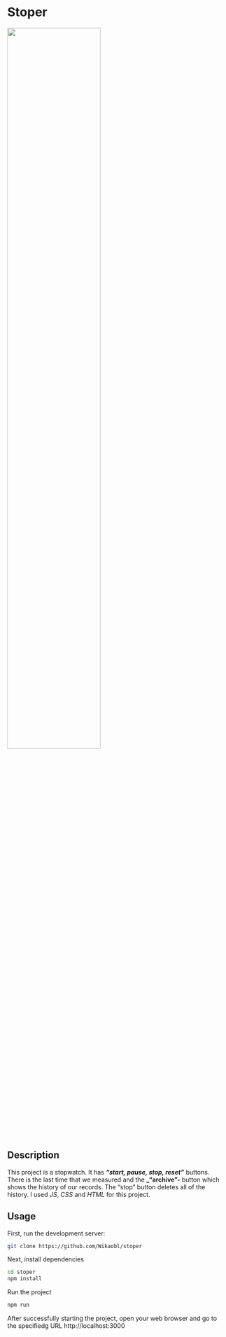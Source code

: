 # Stoper

<img src="https://github.com/Wikaobl/stoper/assets/107032701/5cb1d774-2820-4565-822c-d9c838c17bf4" width="65%">

## Description

This project is a stopwatch. It has **_“start, pause, stop, reset”_** buttons. There is the last time that we measured and the **_“archive”-** button which shows the history of our records. The “stop” button deletes all of the history.
I used _JS_, _CSS_ and _HTML_ for this project.

## Usage 

First, run the development server:

```bash
git clone https://github.com/Wikaobl/stoper
```

Next, install dependencies

```bash
cd stoper
npm install
```

Run the project

```bash
npm run
```

After successfully starting the project, open your web browser and go to the specifiedg URL http://localhost:3000
